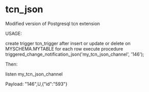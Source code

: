 # tcn_json
Modified version of Postgresql tcn extension

USAGE:

create trigger tcn_trigger after insert or update or delete 
  on MYSCHEMA.MYTABLE
  for each row 
  execute procedure triggered_change_notification_json('my_tcn_json_channel', '146');
	
Then:

listen my_tcn_json_channel

Payload: "146",U,{"id":"593"}
